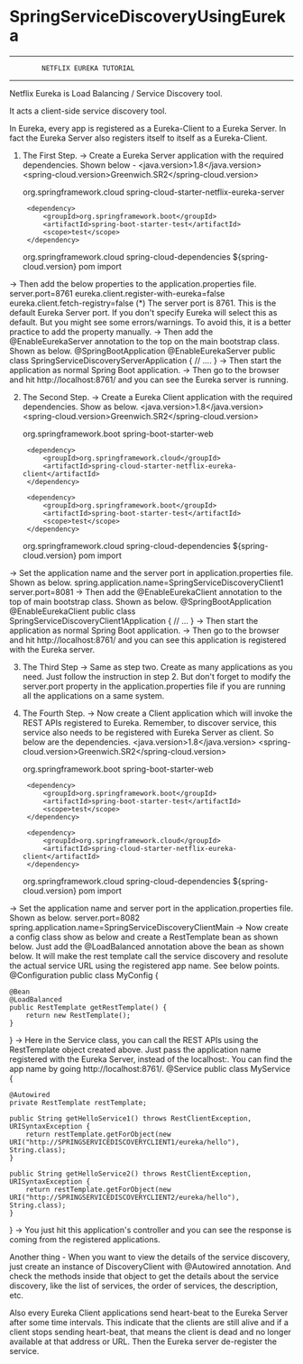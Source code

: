 # SpringServiceDiscoveryUsingEureka
---------------------------------------------------------------------------------------------------------
			NETFLIX EUREKA TUTORIAL
---------------------------------------------------------------------------------------------------------
Netflix Eureka is Load Balancing / Service Discovery tool.

It acts a client-side service discovery tool.

In Eureka, every app is registered as a Eureka-Client to a Eureka Server. In fact the Eureka Server also registers itself to itself as a Eureka-Client.

1. The First Step.
-> Create a Eureka Server application with the required dependencies. Shown below -
	<properties>
		<java.version>1.8</java.version>
		<spring-cloud.version>Greenwich.SR2</spring-cloud.version>
	</properties>

	<dependencies>
		<dependency>
			<groupId>org.springframework.cloud</groupId>
			<artifactId>spring-cloud-starter-netflix-eureka-server</artifactId>
		</dependency>

		<dependency>
			<groupId>org.springframework.boot</groupId>
			<artifactId>spring-boot-starter-test</artifactId>
			<scope>test</scope>
		</dependency>
	</dependencies>

	<dependencyManagement>
		<dependencies>
			<dependency>
				<groupId>org.springframework.cloud</groupId>
				<artifactId>spring-cloud-dependencies</artifactId>
				<version>${spring-cloud.version}</version>
				<type>pom</type>
				<scope>import</scope>
			</dependency>
		</dependencies>
	</dependencyManagement>
-> Then add the below properties to the application.properties file.
server.port=8761
eureka.client.register-with-eureka=false
eureka.client.fetch-registry=false
	(*) The server port is 8761. This is the default Eureka Server port. If you don't specify Eureka will select this as default. But you might see some errors/warnings. To avoid this, it is a better practice to add the property manually.
-> Then add the @EnableEurekaServer annotation to the top on the main bootstrap class. Shown as below.
@SpringBootApplication
@EnableEurekaServer
public class SpringServiceDiscoveryServerApplication {
	// ....
}
-> Then start the application as normal Spring Boot application.
-> Then go to the browser and hit http://localhost:8761/ and you can see the Eureka server is running.

2. The Second Step.
-> Create a Eureka Client application with the required dependencies. Show as below.
	<properties>
		<java.version>1.8</java.version>
		<spring-cloud.version>Greenwich.SR2</spring-cloud.version>
	</properties>

	<dependencies>
		<dependency>
			<groupId>org.springframework.boot</groupId>
			<artifactId>spring-boot-starter-web</artifactId>
		</dependency>

		<dependency>
			<groupId>org.springframework.cloud</groupId>
			<artifactId>spring-cloud-starter-netflix-eureka-client</artifactId>
		</dependency>

		<dependency>
			<groupId>org.springframework.boot</groupId>
			<artifactId>spring-boot-starter-test</artifactId>
			<scope>test</scope>
		</dependency>
	</dependencies>

	<dependencyManagement>
		<dependencies>
			<dependency>
				<groupId>org.springframework.cloud</groupId>
				<artifactId>spring-cloud-dependencies</artifactId>
				<version>${spring-cloud.version}</version>
				<type>pom</type>
				<scope>import</scope>
			</dependency>
		</dependencies>
	</dependencyManagement>
-> Set the application name and the server port in application.properties file. Shown as below.
spring.application.name=SpringServiceDiscoveryClient1
server.port=8081
-> Then add the @EnableEurekaClient annotation to the top of main bootstrap class. Shown as below.
@SpringBootApplication
@EnableEurekaClient
public class SpringServiceDiscoveryClient1Application {
	// ...
}
-> Then start the application as normal Spring Boot application.
-> Then go to the browser and hit http://localhost:8761/ and you can see this application is registered with the Eureka server.

3. The Third Step
-> Same as step two. Create as many applications as you need. Just follow the instruction in step 2. But don't forget to modify the server.port property in the application.properties file if you are running all the applications on a same system. 

4. The Fourth Step.
-> Now create a Client application which will invoke the REST APIs registered to Eureka. Remember, to discover service, this service also needs to be registered with Eureka Server as client. So below are the dependencies.
	<properties>
		<java.version>1.8</java.version>
		<spring-cloud.version>Greenwich.SR2</spring-cloud.version>
	</properties>

	<dependencies>
		<dependency>
			<groupId>org.springframework.boot</groupId>
			<artifactId>spring-boot-starter-web</artifactId>
		</dependency>

		<dependency>
			<groupId>org.springframework.boot</groupId>
			<artifactId>spring-boot-starter-test</artifactId>
			<scope>test</scope>
		</dependency>
		
		<dependency>
			<groupId>org.springframework.cloud</groupId>
			<artifactId>spring-cloud-starter-netflix-eureka-client</artifactId>
		</dependency>
	</dependencies>

	<dependencyManagement>
		<dependencies>
			<dependency>
				<groupId>org.springframework.cloud</groupId>
				<artifactId>spring-cloud-dependencies</artifactId>
				<version>${spring-cloud.version}</version>
				<type>pom</type>
				<scope>import</scope>
			</dependency>
		</dependencies>
	</dependencyManagement>
-> Set the application name and server port in the application.properties file. Shown as below.
server.port=8082
spring.application.name=SpringServiceDiscoveryClientMain
-> Now create a config class show as below and create a RestTemplate bean as shown below. Just add the @LoadBalanced annotation above the bean as shown below. It will make the rest template call the service discovery and resolute the actual service URL using the registered app name. See below points.
@Configuration
public class MyConfig {

	@Bean
	@LoadBalanced
	public RestTemplate getRestTemplate() {
		return new RestTemplate();
	}
	
}
-> Here in the Service class, you can call the REST APIs using the RestTemplate object created above. Just pass the application name registered with the Eureka Server, instead of the localhost:<port>. You can find the app name by going http://localhost:8761/.
@Service
public class MyService {

	@Autowired
	private RestTemplate restTemplate;
	
	public String getHelloService1() throws RestClientException, URISyntaxException {
		return restTemplate.getForObject(new URI("http://SPRINGSERVICEDISCOVERYCLIENT1/eureka/hello"), String.class);
	}
	
	public String getHelloService2() throws RestClientException, URISyntaxException {
		return restTemplate.getForObject(new URI("http://SPRINGSERVICEDISCOVERYCLIENT2/eureka/hello"), String.class);
	}
	
}
-> You just hit this application's controller and you can see the response is coming from the registered applications.


Another thing - 
When you want to view the details of the service discovery, just create an instance of DiscoveryClient with @Autowired annotation. And check the methods inside that object to get the details about the service discovery, like the list of services, the order of services, the description, etc.

Also every Eureka Client applications send heart-beat to the Eureka Server after some time intervals. This indicate that the clients are still alive and if a client stops sending heart-beat, that means the client is dead and no longer available at that address or URL. Then the Eureka server de-register the service.